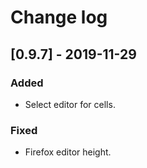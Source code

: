 # Change log

## [0.9.7] - 2019-11-29

### Added

- Select editor for cells.

### Fixed

- Firefox editor height.
